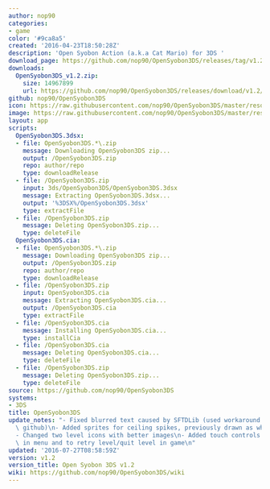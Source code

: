 ```yaml
---
author: nop90
categories:
- game
color: '#9ca8a5'
created: '2016-04-23T18:50:28Z'
description: 'Open Syobon Action (a.k.a Cat Mario) for 3DS '
download_page: https://github.com/nop90/OpenSyobon3DS/releases/tag/v1.2
downloads:
  OpenSyobon3DS_v1.2.zip:
    size: 14967899
    url: https://github.com/nop90/OpenSyobon3DS/releases/download/v1.2/OpenSyobon3DS_v1.2.zip
github: nop90/OpenSyobon3DS
icon: https://raw.githubusercontent.com/nop90/OpenSyobon3DS/master/resources/icon.png
image: https://raw.githubusercontent.com/nop90/OpenSyobon3DS/master/resources/banner.png
layout: app
scripts:
  OpenSyobon3DS.3dsx:
  - file: OpenSyobon3DS.*\.zip
    message: Downloading OpenSyobon3DS zip...
    output: /OpenSyobon3DS.zip
    repo: author/repo
    type: downloadRelease
  - file: /OpenSyobon3DS.zip
    input: 3ds/OpenSyobon3DS/OpenSyobon3DS.3dsx
    message: Extracting OpenSyobon3DS.3dsx...
    output: '%3DSX%/OpenSyobon3DS.3dsx'
    type: extractFile
  - file: /OpenSyobon3DS.zip
    message: Deleting OpenSyobon3DS.zip...
    type: deleteFile
  OpenSyobon3DS.cia:
  - file: OpenSyobon3DS.*\.zip
    message: Downloading OpenSyobon3DS zip...
    output: /OpenSyobon3DS.zip
    repo: author/repo
    type: downloadRelease
  - file: /OpenSyobon3DS.zip
    input: OpenSyobon3DS.cia
    message: Extracting OpenSyobon3DS.cia...
    output: /OpenSyobon3DS.cia
    type: extractFile
  - file: /OpenSyobon3DS.cia
    message: Installing OpenSyobon3DS.cia...
    type: installCia
  - file: /OpenSyobon3DS.cia
    message: Deleting OpenSyobon3DS.cia...
    type: deleteFile
  - file: /OpenSyobon3DS.zip
    message: Deleting OpenSyobon3DS.zip...
    type: deleteFile
source: https://github.com/nop90/OpenSyobon3DS
systems:
- 3DS
title: OpenSyobon3DS
update_notes: "- Fixed blurred text caused by SFTDLib (used workaround found on Xerpi\
  \ github)\n- Added sprites for ceiling spikes, previously drawn as white lines \n\
  - Changed two level icons with better images\n- Added touch controls for level selection\
  \ in menu and to retry level/quit level in game\n"
updated: '2016-07-27T08:58:59Z'
version: v1.2
version_title: Open Syobon 3DS v1.2
wiki: https://github.com/nop90/OpenSyobon3DS/wiki
---
```


